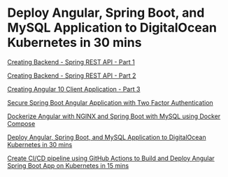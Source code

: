 # Deploy Angular, Spring Boot, and MySQL Application to DigitalOcean Kubernetes in 30 mins

[Creating Backend - Spring REST API - Part 1](https://www.javachinna.com/spring-boot-angular-two-factor-authentication/)

[Creating Backend - Spring REST API - Part 2](https://www.javachinna.com/2020/10/23/spring-boot-angular-10-user-registration-oauth2-social-login-part-2/)

[Creating Angular 10 Client Application - Part 3](https://www.javachinna.com/2020/10/28/spring-boot-angular-10-user-registration-oauth2-social-login-part-3/)

[Secure Spring Boot Angular Application with Two Factor Authentication](https://www.javachinna.com/spring-boot-angular-two-factor-authentication/)

[Dockerize Angular with NGINX and Spring Boot with MySQL using Docker Compose](https://www.javachinna.com/angular-nginx-spring-boot-mysql-docker-compose/)

[Deploy Angular, Spring Boot, and MySQL Application to DigitalOcean Kubernetes in 30 mins](https://www.javachinna.com/deploy-angular-spring-boot-mysql-digitalocean-kubernetes/)

[Create CI/CD pipeline using GitHub Actions to Build and Deploy Angular Spring Boot App on Kubernetes in 15 mins
](https://www.javachinna.com/spring-boot-angular-ci-cd-pipeline-github-actions-kubernetes/)
